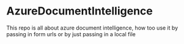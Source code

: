 # AzureDocumentIntelligence
This repo is all about azure document intelligence, how too use it by passing in form urls or by just passing in a local file
